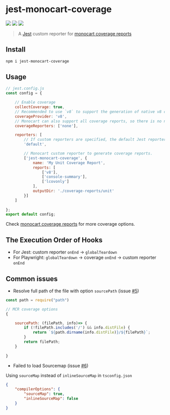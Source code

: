# jest-monocart-coverage
[![](https://img.shields.io/npm/v/jest-monocart-coverage)](https://www.npmjs.com/package/jest-monocart-coverage)
[![](https://badgen.net/npm/dw/jest-monocart-coverage)](https://www.npmjs.com/package/jest-monocart-coverage)
![](https://img.shields.io/github/license/cenfun/jest-monocart-coverage)


> A [Jest](https://github.com/jestjs/jest/) custom reporter for [monocart coverage reports](https://github.com/cenfun/monocart-coverage-reports)

## Install
```sh
npm i jest-monocart-coverage
```

## Usage
```js
// jest.config.js
const config = {

    // Enable coverage
    collectCoverage: true,
    // Recommended to use `v8` to support the generation of native v8 coverage reports.
    coverageProvider: 'v8',
    // Monocart can also support all coverage reports, so there is no need to set up reports here.
    coverageReporters: ['none'],

    reporters: [
        // If custom reporters are specified, the default Jest reporter will be overridden. If you wish to keep it, 'default' must be passed as a reporters name:
        'default',

        // Monocart custom reporter to generate coverage reports. 
        ['jest-monocart-coverage', {
            name: 'My Unit Coverage Report',
            reports: [
                ['v8'],
                ['console-summary'],
                ['lcovonly']
            ],
            outputDir: './coverage-reports/unit'
        }]
    ]
    
};
export default config;
```
Check [monocart coverage reports](https://github.com/cenfun/monocart-coverage-reports) for more coverage options.

## The Execution Order of Hooks
- For Jest: custom reporter `onEnd` -> `globalTeardown`
- For Playwright: `globalTeardown` -> coverage `onEnd` -> custom reporter `onEnd`

## Common issues
- Resolve full path of the file with option `sourcePath` (issue [#5](https://github.com/cenfun/jest-monocart-coverage/issues/5))

```js
const path = require("path")

// MCR coverage options
{

    sourcePath: (filePath, info)=> {
        if (!filePath.includes('/') && info.distFile) {
            return `${path.dirname(info.distFile)}/${filePath}`;
        }
        return filePath;
    }
  
}
```

- Failed to load Sourcemap (issue [#6](https://github.com/cenfun/jest-monocart-coverage/issues/6))

Using `sourceMap` instead of `inlineSourceMap` in `tsconfig.json`
```json
{
    "compilerOptions": {
        "sourceMap": true,
        "inlineSourceMap": false
    }
}
```